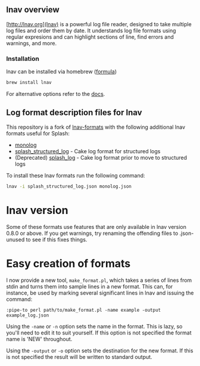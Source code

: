 ## lnav overview
[http://lnav.org](lnav) is a powerful log file reader, designed to take
multiple log files and order them by date.  It understands log file formats
using regular expresions and can highlight sections of line, find errors
and warnings, and more.

### Installation
lnav can be installed via homebrew ([formula](https://formulae.brew.sh/formula/lnav))
```sh
brew install lnav
```
For alternative options refer to the [docs](https://docs.lnav.org/en/latest/intro.html#installation).
## Log format description files for lnav

This repository is a fork of [lnav-formats](https://github.com/PaulWay/lnav-formats) with the following additional lnav formats useful for Splash:
* [monolog](monolog.json)
* [splash_structured_log](splash_structured_log.json) - Cake log format for structured logs
* (Deprecated) [splash_log](splash_log.json) - Cake log format prior to move to structured logs

To install these lnav formats run the following command:
```sh
lnav -i splash_structured_log.json monolog.json
```
# lnav version

Some of these formats use features that are only available in lnav version
0.8.0 or above.  If you get warnings, try renaming the offending files to
.json-unused to see if this fixes things.

# Easy creation of formats

I now provide a new tool, `make_format.pl`, which takes a series of lines from
stdin and turns them into sample lines in a new format.  This can, for
instance, be used by marking several significant lines in lnav and issuing the
command:

`:pipe-to perl path/to/make_format.pl -name example -output example_log.json`

Using the `-name` or `-n` option sets the name in the format.  This is lazy,
so you'll need to edit it to suit yourself.  If this option is not specified
the format name is 'NEW' throughout.

Using the `-output` or `-o` option sets the destination for the new format.
If this is not specified the result will be written to standard output.

